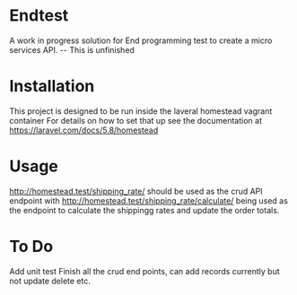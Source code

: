 # Endtest
A work in progress solution for End programming test to create a micro services API.
-- This is unfinished

# Installation
This project is designed to be run inside the laveral homestead vagrant container
For details on how to set that up see the documentation at https://laravel.com/docs/5.8/homestead 

# Usage
http://homestead.test/shipping_rate/ should be used as the crud API endpoint with http://homestead.test/shipping_rate/calculate/ being used as the endpoint to calculate the shippingg rates and update the order totals.

# To Do
Add unit test
Finish all the crud end points, can add records currently but not update delete etc.
